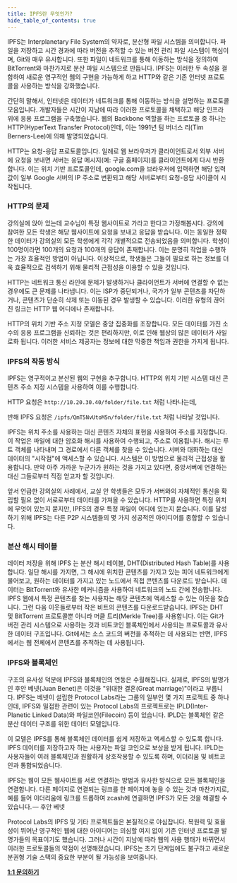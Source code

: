```yaml
---
title: IPFS란 무엇인가?
hide_table_of_contents: true
---
```


IPFS는 Interplanetary File System의 약자로, 분산형 파일 시스템을 의미합니다. 파일을 저장하고 시간 경과에 따라 버전을 추적할 수 있는 버전 관리 파일 시스템이 핵심이며, Git와 매우 유사합니다. 또한 파일이 네트워크를 통해 이동하는 방식을 정의하여 BitTorrent와 마찬가지로 분산 파일 시스템으로 만듭니다. IPFS는 이러한 두 속성을 결합하여 새로운 영구적인 웹의 구현을 가능하게 하고 HTTP와 같은 기존 인터넷 프로토콜을 사용하는 방식을 강화했습니다.

간단히 말해서, 인터넷은 데이터가 네트워크를 통해 이동하는 방식을 설명하는 프로토콜 모음입니다. 개발자들은 시간이 지남에 따라 이러한 프로토콜을 채택하고 해당 인프라 위에 응용 프로그램을 구축했습니다. 웹의 Backbone 역할을 하는 프로토콜 중 하나는 HTTP(HyperText Transfer Protocol)인데, 이는 1991년 팀 버너스 리(Tim Berners-Lee)에 의해 발명되었습니다.

HTTP는 요청-응답 프로토콜입니다. 일례로 웹 브라우저가 클라이언트로서 외부 서버에 요청을 보내면 서버는 응답 메시지(예: 구글 홈페이지)를 클라이언트에게 다시 반환합니다. 이는 위치 기반 프로토콜인데, google.com을 브라우저에 입력하면 해당 입력값이 일부 Google 서버의 IP 주소로 변환되고 해당 서버로부터 요청-응답 사이클이 시작됩니다.

### HTTP의 문제

강의실에 앉아 있는데 교수님이 특정 웹사이트로 가라고 한다고 가정해봅시다. 강의에 참여한 모든 학생은 해당 웹사이트에 요청을 보내고 응답을 받습니다. 이는 동일한 정확한 데이터가 강의실의 모든 학생에게 각각 개별적으로 전송되었음을 의미합니다. 학생이 100명이라면 100개의 요청과 100개의 응답이 존재합니다. 이는 분명히 작업을 수행하는 가장 효율적인 방법이 아닙니다. 이상적으로, 학생들은 그들이 필요로 하는 정보를 더욱 효율적으로 검색하기 위해 물리적 근접성을 이용할 수 있을 것입니다.


HTTP는 네트워크 통신 라인에 문제가 발생하거나 클라이언트가 서버에 연결할 수 없는 경우에도 큰 문제를 나타냅니다. 이는 ISP가 중단되거나, 국가가 일부 콘텐츠를 차단하거나, 콘텐츠가 단순히 삭제 또는 이동된 경우 발생할 수 있습니다. 이러한 유형의 끊어진 링크는 HTTP 웹 어디에나 존재합니다.

HTTP의 위치 기반 주소 지정 모델은 중앙 집중화를 조장합니다. 모든 데이터를 가진 소수의 응용 프로그램을 신뢰하는 것은 편리하지만, 이로 인해 웹상의 많은 데이터가 사일로화 됩니다. 이러한 서비스 제공자는 정보에 대한 막중한 책임과 권한을 가지게 됩니다.

### IPFS의 작동 방식

IPFS는 영구적이고 분산된 웹의 구현을 추구합니다. HTTP의 위치 기반 시스템 대신 콘텐츠 주소 지정 시스템을 사용하여 이를 수행합니다. 

HTTP 요청은 `http://10.20.30.40/folder/file.txt` 처럼 나타나는데,

반해 IPFS 요청은 `/ipfs/QmT5NvUtoM5n/folder/file.txt` 처럼 나타날 것입니다.

IPFS는 위치 주소를 사용하는 대신 콘텐츠 자체의 표현을 사용하여 주소를 지정합니다. 이 작업은 파일에 대한 암호화 해시를 사용하여 수행되고, 주소로 이용됩니다. 해시는 루트 객체를 나타내며 그 경로에서 다른 객체를 찾을 수 있습니다. 서버와 대화하는 대신 데이터의 "시작점"에 액세스할 수 있습니다. 시스템은 이 방법으로 물리적 근접성을 활용합니다. 만약 아주 가까운 누군가가 원하는 것을 가지고 있다면, 중앙서버에 연결하는 대신 그들로부터 직접 얻고자 할 것입니다.

앞서 언급한 강의실의 사례에서, 교실 안 학생들은 모두가 서버와의 자체적인 통신을 확립할 필요 없이 서로로부터 데이터를 가져올 수 있습니다. HTTP를 사용하면 특정 위치에 무엇이 있는지 묻지만, IPFS의 경우 특정 파일이 어디에 있는지 묻습니다. 이를 달성하기 위해 IPFS는 다른 P2P 시스템들의 몇 가지 성공적인 아이디어를 종합할 수 있습니다.

### 분산 해시 테이블

데이터 저장을 위해 IPFS 는 분산 해시 테이블, DHT(Distributed Hash Table)를 사용합니다. 일단 해시를 가지면, 그 해시에 위치한 콘텐츠를 가지고 있는 피어 네트워크에게 물어보고, 원하는 데이터를 가지고 있는 노드에서 직접 콘텐츠를 다운로드 받습니다. 데이터는 BitTorrent와 유사한 메커니즘을 사용하여 네트워크의 노드 간에 전송합니다. IPFS 웹에서 특정 콘텐츠를 찾는 사용자는 해당 콘텐츠에 액세스할 수 있는 이웃을 찾습니다. 그런 다음 이웃들로부터 작은 비트의 콘텐츠를 다운로드받습니다. IPFS는 DHT 및 BitTorrent 프로토콜뿐 아니라 머클 트리(Merkle Tree)를 사용합니다. 이는 Git가 버전 관리 시스템으로 사용하는 것과 비트코인 블록체인에서 사용되는 프로토콜과 유사한 데이터 구조입니다. Git에서는 소스 코드의 버전을 추적하는 데 사용되는 반면, IPFS에서는 웹 전체에서 콘텐츠를 추적하는 데 사용됩니다.

### IPFS와 블록체인

구조의 유사성 덕분에 IPFS와 블록체인의 연동은 수월해집니다. 실제로, IPFS의 발명가인 후안 베넷(Juan Benet)은 이것을 "위대한 결혼(Great marriage)"이라고 부릅니다. IPFS는 베넷이 설립한 Protocol Labs라는 그룹의 일부인 몇 가지 프로젝트 중 하나인데, IPFS와 밀접한 관련이 있는 Protocol Labs의 프로젝트로는 IPLD(Inter-Planetic Linked Data)와 파일코인(Filecoin) 등이 있습니다. IPLD는 블록체인 같은 분산 데이터 구조를 위한 데이터 모델입니다.

이 모델은 IPFS를 통해 블록체인 데이터를 쉽게 저장하고 액세스할 수 있도록 합니다. IPFS 데이터를 저장하고자 하는 사용자는 파일 코인으로 보상을 받게 됩니다. IPLD는 사용자들이 여러 블록체인과 원활하게 상호작용할 수 있도록 하며, 이더리움 및 비트코인과 통합되었습니다.

IPFS는 웹이 모든 웹사이트를 서로 연결하는 방법과 유사한 방식으로 모든 블록체인을 연결합니다. 다른 페이지로 연결되는 링크를 한 페이지에 놓을 수 있는 것과 마찬가지로, 예를 들어 이더리움에 링크를 드롭하여 zcash에 연결하면 IPFS가 모든 것을 해결할 수 있습니다. — 후안 베넷

Protocol Labs의 IPFS 및 기타 프로젝트들은 본질적으로 야심찹니다. 복원력 및 효율성이 뛰어난 영구적인 웹에 대한 아이디어는 의심할 여지 없이 기존 인터넷 프로토콜 발명가들의 목표이기도 했습니다. 그러나 시간이 지남에 따라 웹의 사용 행태가 바뀌면서 이러한 프로토콜들의 약점이 선명해졌습니다. IPFS는 초기 단계임에도 불구하고 새로운 분권형 기술 스택의 중요한 부분이 될 가능성을 보여줍니다.

**[1:1 문의하기](http://pf.kakao.com/_xgkzBb)**
